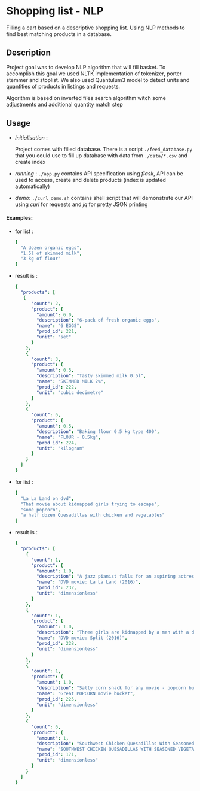 # Shopping list - NLP

Filling a cart based on a descriptive shopping list. Using NLP methods to find best matching products in a database.

## Description

Project goal was to develop NLP algorithm that will fill basket. To accomplish this goal we used NLTK implementation of tokenizer, porter stemmer and stoplist. We also used Quantulum3 model to detect units and quantities of products in listings and requests.

Algorithm is based on inverted files search algorithm witch some adjustments and additional quantity match step

## Usage

- *initialisation* :
  
    Project comes with filled database. There is a script `./feed_database.py` that you could use to fill up database with data from `./data/*.csv` and create index
- *running* :
    `./app.py` contains API specification using *flask*, API can be used to access, create and delete products (index is updated automatically)
  
- *demo*:
    `./curl_demo.sh` contains shell script that will demonstrate our API using *curl* for requests and *jq* for pretty JSON printing 


#### Examples:

- for list : 
  ```yaml
  [
    "A dozen organic eggs", 
    "1.5l of skimmed milk", 
    "3 kg of flour"
  ]
  ```
- result is :
  ```yaml
  {
    "products": [
     {
        "count": 2, 
        "product": {
          "amount": 6.0, 
          "description": "6-pack of fresh organic eggs", 
          "name": "6 EGGS", 
          "prod_id": 221, 
          "unit": "set"
        }
      }, 
      {
        "count": 3, 
        "product": {
          "amount": 0.5, 
          "description": "Tasty skimmed milk 0.5l", 
          "name": "SKIMMED MILK 2%", 
          "prod_id": 222, 
          "unit": "cubic decimetre"
        }
      }, 
      {
        "count": 6, 
        "product": {
          "amount": 0.5, 
          "description": "Baking flour 0.5 kg type 400", 
          "name": "FLOUR - 0.5kg", 
          "prod_id": 224, 
          "unit": "kilogram"
        }
      }
    ]
  }  
  ```

- for list : 
  ```yaml
  [
    "La La Land on dvd", 
    "That movie about kidnapped girls trying to escape", 
    "some popcorn",
    "a half dozen Quesadillas with chicken and vegetables"
  ]
  ```
- result is :
  ```yaml
  {
    "products": [
      {
        "count": 1, 
        "product": {
          "amount": 1.0, 
          "description": "A jazz pianist falls for an aspiring actress in Los Angeles.", 
          "name": "DVD movie: La La Land (2016)", 
          "prod_id": 232, 
          "unit": "dimensionless"
        }
      }, 
      {
        "count": 1, 
        "product": {
          "amount": 1.0, 
          "description": "Three girls are kidnapped by a man with a diagnosed 23 distinct personalities. They must try to escape before the apparent emergence of a frightful new 24th.", 
          "name": "DVD movie: Split (2016)", 
          "prod_id": 228, 
          "unit": "dimensionless"
        }
      }, 
      {
        "count": 1, 
        "product": {
          "amount": 1.0, 
          "description": "Salty corn snack for any movie - popcorn bucket - Tasty Brand", 
          "name": "Great POPCORN movie bucket", 
          "prod_id": 225, 
          "unit": "dimensionless"
        }
      },
      {
        "count": 6,
        "product": {
          "amount": 1,
          "description": "Southwest Chicken Quesadillas With Seasoned Vegetables - The Letter Company",
          "name": "SOUTHWEST CHICKEN QUESADILLAS WITH SEASONED VEGETABLES",
          "prod_id": 171,
          "unit": "dimensionless"
        }
      }
    ]
  }
  ```
